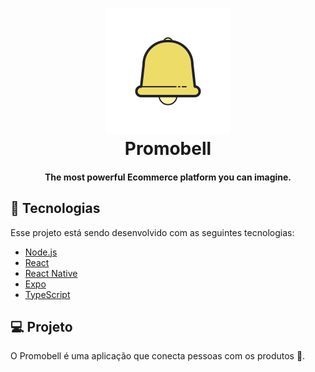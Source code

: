 <div align = "center">
  <p>
    <h1>
      <a href="https://github.com/joaofv/Promobell">
        <img src="https://github.com/joaofv/Promobell/blob/main/Images%20/logo_bell.png"/>
      </a>
      <br />
      Promobell
    </h1>
    <h4>The most powerful Ecommerce platform you can imagine.</h4>
  </p>
</div>

## 🚀 Tecnologias

Esse projeto está sendo desenvolvido com as seguintes tecnologias:

- [Node.js](https://nodejs.org/en/)
- [React](https://reactjs.org)
- [React Native](https://facebook.github.io/react-native/)
- [Expo](https://expo.io/)
- [TypeScript](https://www.typescriptlang.org/)

## 💻 Projeto

O Promobell é uma aplicação que conecta pessoas com os produtos 💜.
